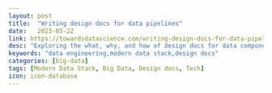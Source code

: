 ```yaml
---
layout: post
title:  "Writing design docs for data pipelines"
date:   2023-05-22
link: https://towardsdatascience.com/writing-design-docs-for-data-pipelines-d49550f95580
desc: "Exploring the what, why, and how of design docs for data components — and why they matter."
keywords: "data engineering,modern data stack,design docs"
categories: [big-data]
tags: [Modern Data Stack, Big Data, Design docs, Tech]
icon: icon-database
---
```

